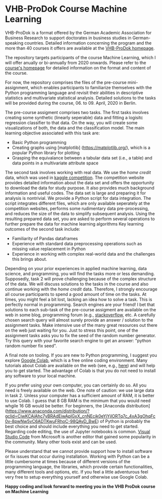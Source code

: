 # VHB-ProDok Course Machine Learning

VHB-ProDok is a format offered by the German Academic Association for Business Research to support doctorates in business studies in German-speaking countries. Detailed information concerning the program and the more than 40 courses it offers are available at the [VHB-ProDok homepage](https://www.vhbonline.org/en/events/prodok).

The repository targets participants of the course Machine Learning, which I will offer anually or bi-annually from 2020 onwards. Please refer to the [course's homepage](https://www.vhbonline.org/en/veranstaltungen/prodok/kurse-2020/translate-to-englisch-2004ms01) for detailed information on the format and content of the course.

For now, the repository comprises the files of the pre-course mini-assignment, which enables participants to familiarize themselves with the Python programming language and revisit their abilities in descriptive statistics and multivariate statistical analysis. Detailed solutions to the tasks will be provided during the course, 06. to 09. April, 2020 in Berlin.

The pre-course assigment comprises two tasks. The first tasks involves creating some synthetic (linearly seperable) data and fitting a logisitc regression classifier to that data. On the way, you will create some visualizations of both, the data and the classification model. The main learning objective associated with this task are:
* Basic Python programming
* Creating graphs using [matplotlib] (https://matplotlib.org/), which is a popular Python library for plotting
* Grasping the equivalance between a tabular data set (i.e., a table) and data points in a multivariate attribute space

The second task involves working with real data. We use the *home credit* data, which was used in [kaggle competition](https://www.kaggle.com/c/home-credit-default-risk). The competition website provides detailed information about the data set and offers the opportunity to download the data for study purpose. It also provides much background information and useful codes. The data set is large and preparing it for analysis is nontrivial. We provide a Python script for data integration. The script integrates different files, which are only available seperately at the competition websites, performs some rudimentary data pre-processing, and reduces the size of the data to simplify subsequent analysis. Using the resulting prepared data set, you are asked to perform several operations to further prepare the data for machine learning algorithms
Key learning outcomes of the second task include:

* Familiarity of Pandas dataframes
* Experience with standard data preprocessing operations such as missing value replacement in Python
* Experience in working with complex real-world data and the challenges this brings about.

Depending on your prior experiences in applied machine learning, data science, and programming, you will find the tasks more or less demanding. Supposedly, task 2 will prove challenging because of the complex structure of the data. We will discuss solutions to the tasks in the course and also continue working with the *home credit* data. Therefore, I strongly encourage all course participants to spend a good amount of time on the tasks. At times, you might feel a bit lost, lacking an idea how to solve a task. This is perfectly normal in programming. Search engines are your friend! I bet that solutions to each sub-task of the pre-course assigment are available on the web in some blog, programming forum (e.g., [stackoverflow](https://stackoverflow.com/), etc. A carefully chosen search query will almost surely provide an answer / solution to the
assignment tasks. Make intensive use of the many great resources out there on the web just waiting for you. Just to stress this point, one of the assignment tasks asks you to fix the seed of the random number generator. Try this query with your favorite search engine to get an answer: "python random number fix seed". 

A final note on tooling. If you are new to Python programming, I suggest you explore [Google Colab](https://colab.research.google.com), which is a free online coding environment. Many tutorials about Colab are available on the web (see, e.g., [here](https://www.tutorialspoint.com/google_colab/index.htm)) and will help you to get started. The advantage of Colab is that you do not need to install any software to your local machine. 

If you prefer using your own computer, you can certainly do so. All you need is freely available on the web. One note of caution: we use large data in task 2. Unless your computer has a sufficient amount of RAM, it is better to use Colab. I guess that 8 GB RAM is the minimum that you would need whgile 16 GB would be better. For beginners, the [Anaconda distribution] (https://www.anaconda.com/distribution/?gclid=CjwKCAiAhc7yBRAdEiwAplGxX_cnNEcik0eYiYjlORTq7c_4xA3gOhqFc0v-8pwNw5vC6ADTKwuFRhoC-98QAvD_BwE) of Python is probably the best choice and should include everything you need to get started. Regarding code editing, the use of Jupyter notebooks is common. [Visual Studio Code](https://code.visualstudio.com/) from Microsoft is another editor that gained some popularity in the community. Many other tools exist and can be used. 

Please understand that we cannot provide support how to install software or fix issues that occur during installation. Working with Python can be a little cumbersome at times because of different versions of the programming language, the libraries, which provide certain functionalities, many different tools and options, etc. If you feel a little adventurous feel very free to setup everything yourself and otherwise use Google Colab. 

**Happy coding and look forward to meeting you in the VHB ProDok course on Machine Learning**

